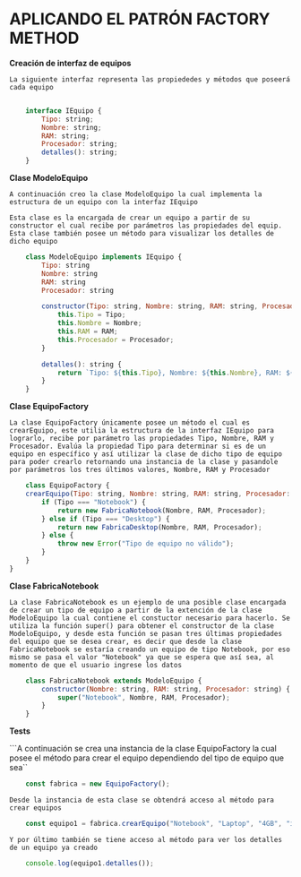 # APLICANDO EL PATRÓN FACTORY METHOD

**Creación de interfaz de equipos**

```La siguiente interfaz representa las propiededes y métodos que poseerá cada equipo```

```javascript

    interface IEquipo {
        Tipo: string;
        Nombre: string;
        RAM: string;
        Procesador: string;
        detalles(): string;
    }
```

**Clase ModeloEquipo**

```A continuación creo la clase ModeloEquipo la cual implementa la estructura de un equipo con la interfaz IEquipo```

```Esta clase es la encargada de crear un equipo a partir de su constructor el cual recibe por parámetros las propiedades del equip. Esta clase también posee un método para visualizar los detalles de dicho equipo```

```javascript
    class ModeloEquipo implements IEquipo {
        Tipo: string
        Nombre: string
        RAM: string 
        Procesador: string

        constructor(Tipo: string, Nombre: string, RAM: string, Procesador: string) {
            this.Tipo = Tipo;
            this.Nombre = Nombre;
            this.RAM = RAM;
            this.Procesador = Procesador;
        }

        detalles(): string {
            return `Tipo: ${this.Tipo}, Nombre: ${this.Nombre}, RAM: ${this.RAM}, Procesador: ${this.Procesador}`
        }
    }
```

**Clase EquipoFactory**

```La clase EquipoFactory únicamente posee un método el cual es crearEquipo, este utilia la estructura de la interfaz IEquipo para lograrlo, recibe por parámetro las propiedades Tipo, Nombre, RAM y Procesador. Evalúa la propiedad Tipo para determinar si es de un equipo en específico y así utilizar la clase de dicho tipo de equipo para poder crearlo retornando una instancia de la clase y pasandole por parámetros los tres últimos valores, Nombre, RAM y Procesador```

```javascript
    class EquipoFactory {
    crearEquipo(Tipo: string, Nombre: string, RAM: string, Procesador: string): IEquipo {
        if (Tipo === "Notebook") {
            return new FabricaNotebook(Nombre, RAM, Procesador);
        } else if (Tipo === "Desktop") {
            return new FabricaDesktop(Nombre, RAM, Procesador);
        } else {
            throw new Error("Tipo de equipo no válido");
        }
    }
}
```

**Clase FabricaNotebook**

```La clase FabricaNotebook es un ejemplo de una posible clase encargada de crear un tipo de equipo a partir de la extención de la clase ModeloEquipo la cual contiene el constuctor necesario para hacerlo. Se utiliza la función super() para obtener el constructor de la clase ModeloEquipo, y desde esta función se pasan tres últimas propiedades del equipo que se desea crear, es decir que desde la clase FabricaNotebook se estaría creando un equipo de tipo Notebook, por eso mismo se pasa el valor "Notebook" ya que se espera que así sea, al momento de que el usuario ingrese los datos```

```javascript
    class FabricaNotebook extends ModeloEquipo {
        constructor(Nombre: string, RAM: string, Procesador: string) {
            super("Notebook", Nombre, RAM, Procesador);
        }
    }
```

**Tests**

```A continuación se crea una instancia de la clase EquipoFactory la cual  posee el método para crear el equipo dependiendo del tipo de equipo que sea``


```javascript
    const fabrica = new EquipoFactory();

```

```Desde la instancia de esta clase se obtendrá acceso al método para crear equipos```

```javascript
    const equipo1 = fabrica.crearEquipo("Notebook", "Laptop", "4GB", "i3");
```

```Y por último también se tiene acceso al método para ver los detalles de un equipo ya creado```
```javascript
    console.log(equipo1.detalles());
```